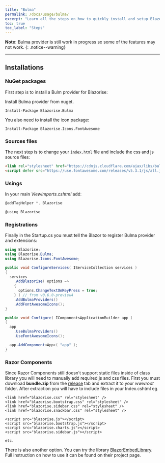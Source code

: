 ```yaml
---
title: "Bulma"
permalink: /docs/usage/bulma/
excerpt: "Learn all the steps on how to quickly install and setup Blazorise for Bulma css framework and FontAwesome icons."
toc: true
toc_label: "Steps"
---
```


**Note:** Bulma provider is still work in progress so some of the features may not work.
{: .notice--warning}

---

## Installations

### NuGet packages

First step is to install a Bulm provider for Blazorise:

Install Bulma provider from nuget.

```
Install-Package Blazorise.Bulma
```

You also need to install the icon package:

```
Install-Package Blazorise.Icons.FontAwesome
```

### Sources files

The next step is to change your `index.html` file and include the css and js source files:

```html
<link rel="stylesheet" href="https://cdnjs.cloudflare.com/ajax/libs/bulma/0.7.2/css/bulma.min.css">
<script defer src="https://use.fontawesome.com/releases/v5.3.1/js/all.js"></script>
```

### Usings

In your main _ViewImports.cshtml_ add:

```cs
@addTagHelper *, Blazorise

@using Blazorise
```

### Registrations

Finally in the Startup.cs you must tell the Blazor to register Bulma provider and extensions:

```cs
using Blazorise;
using Blazorise.Bulma;
using Blazorise.Icons.FontAwesome;

public void ConfigureServices( IServiceCollection services )
{
  services
    .AddBlazorise( options =>
    {
      options.ChangeTextOnKeyPress = true;
    } ) // from v0.6.0-preview4
    .AddBulmaProviders()
    .AddFontAwesomeIcons();
}

public void Configure( IComponentsApplicationBuilder app )
{
  app
    .UseBulmaProviders()
    .UseFontAwesomeIcons();

  app.AddComponent<App>( "app" );
}
```

### Razor Components

Since Razor Components still doesn't support static files inside of class library you will need to manually add required js and css files. First you must download **bundle.zip** from the [release](https://github.com/stsrki/Blazorise/releases) tab and extract it to your _wwwroot_ folder. After extraction you will have to include files in your Index.cshtml eg.

```
<link href="blazorise.css" rel="stylesheet" />
<link href="blazorise.bootstrap.css" rel="stylesheet" />
<link href="blazorise.sidebar.css" rel="stylesheet" />
<link href="blazorise.snackbar.css" rel="stylesheet" />

<script src="blazorise.js"></script>
<script src="blazorise.bootstrap.js"></script>
<script src="blazorise.charts.js"></script>
<script src="blazorise.sidebar.js"></script>

etc.
```

There is also another option. You can try the library [BlazorEmbedLibrary](https://github.com/SQL-MisterMagoo/BlazorEmbedLibrary). Full instruction on how to use it can be found on their project page.